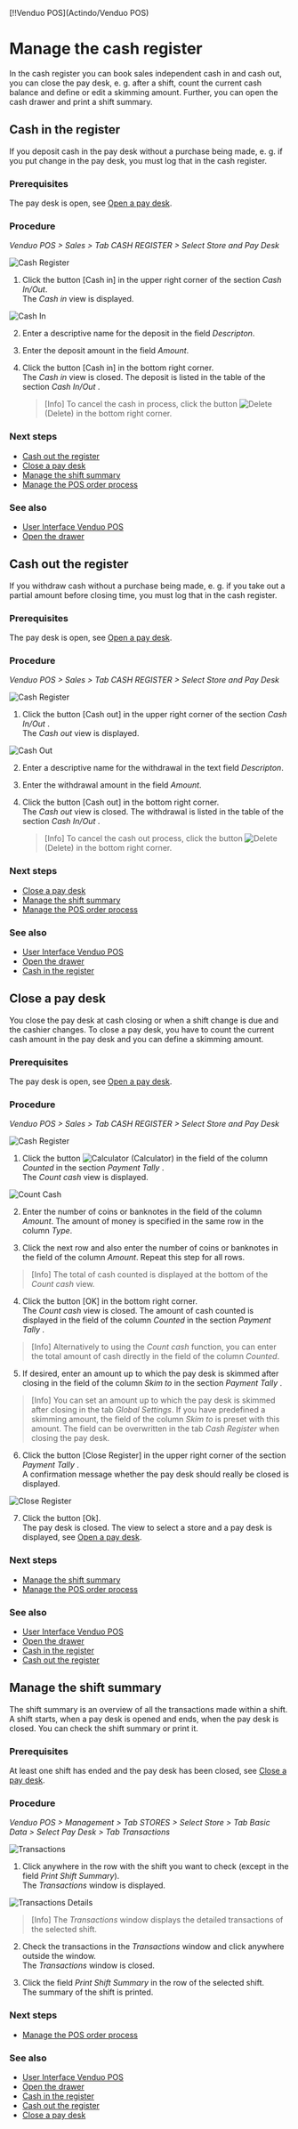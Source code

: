 [!!Venduo POS](Actindo/Venduo POS)

# Manage the cash register

In the cash register you can book sales independent cash in and cash out, you can close the pay desk, e. g. after a shift, count the current cash balance and define or edit a skimming amount. Further, you can open the cash drawer and print a shift summary.


## Cash in the register

If you deposit cash in the pay desk without a purchase being made, e. g. if you put change in the pay desk, you must log that in the cash register.

### Prerequisites

The pay desk is open, see [Open a pay desk](01_OpenPayDesk.md).

### Procedure

*Venduo POS > Sales > Tab CASH REGISTER > Select Store and Pay Desk*

![Cash Register](/Assets/Screenshots/VenduoPOS/Sales/CashRegister/CashRegister.png "[Cash Register]")

1. Click the button [Cash in] in the upper right corner of the section *Cash In/Out*.   
  The *Cash in* view is displayed.

  ![Cash In](/Assets/Screenshots/VenduoPOS/Sales/CashRegister/CashIn.png "[Cash In]")

2. Enter a descriptive name for the deposit in the field *Descripton*.

3. Enter the deposit amount in the field *Amount*.

4. Click the button [Cash in] in the bottom right corner.  
    The *Cash in* view is closed. The deposit is listed in the table of the section *Cash In/Out* .   

    > [Info] To cancel the cash in process, click the button ![Delete](/Assets/Icons/Trash03.png "[Delete]") (Delete) in the bottom right corner.

### Next steps

- [Cash out the register](#cash-out-the-register)
- [Close a pay desk](#close-a-pay-desk)
- [Manage the shift summary](#manage-the-shift-summary)
- [Manage the POS order process](06_ManageOrderProcess.md)

### See also

- [User Interface Venduo POS](VenduoPOS/UserInterface/00_UserInterface.md)
- [Open the drawer](04_CompletePurchase.md#open-the-drawer)



## Cash out the register

If you withdraw cash without a purchase being made, e. g. if you take out a partial amount before closing time, you must log that in the cash register.

### Prerequisites

The pay desk is open, see [Open a pay desk](01_OpenPayDesk.md).

### Procedure

*Venduo POS > Sales > Tab CASH REGISTER > Select Store and Pay Desk*

![Cash Register](/Assets/Screenshots/VenduoPOS/Sales/CashRegister/CashRegister.png "[Cash Register]")

1. Click the button [Cash out] in the upper right corner of the section *Cash In/Out* .   
  The *Cash out* view is displayed.

  ![Cash Out](/Assets/Screenshots/VenduoPOS/Sales/CashRegister/CashOut.png "[Cash Out]")

2. Enter a descriptive name for the withdrawal in the text field *Descripton*.

3. Enter the withdrawal amount in the field *Amount*.

4. Click the button [Cash out] in the bottom right corner.  
    The *Cash out* view is closed. The withdrawal is listed in the table of the section *Cash In/Out* .   

    > [Info] To cancel the cash out process, click the button ![Delete](/Assets/Icons/Trash04.png "[Delete]") (Delete) in the bottom right corner.

### Next steps

- [Close a pay desk](#close-a-pay-desk)
- [Manage the shift summary](#manage-the-shift-summary)
- [Manage the POS order process](06_ManageOrderProcess.md)

### See also

- [User Interface Venduo POS](VenduoPOS/UserInterface/00_UserInterface.md)
- [Open the drawer](04_CompletePurchase.md#open-the-drawer)
- [Cash in the register](#cash-in-the-register)



## Close a pay desk

You close the pay desk at cash closing or when a shift change is due and the cashier changes. To close a pay desk, you have to count the current cash amount in the pay desk and you can define a skimming amount.

### Prerequisites

The pay desk is open, see [Open a pay desk](01_OpenPayDesk.md).

### Procedure

*Venduo POS > Sales > Tab CASH REGISTER > Select Store and Pay Desk*

![Cash Register](/Assets/Screenshots/VenduoPOS/Sales/CashRegister/CashRegister.png "[Cash Register]")

1. Click the button ![Calculator](/Assets/Icons/Calculator01.png "[Calculator]") (Calculator) in the field of the column *Counted* in the section *Payment Tally* .   
  The *Count cash* view is displayed.

  ![Count Cash](/Assets/Screenshots/VenduoPOS/Sales/CashRegister/CountCash.png "[Count Cash]")

2. Enter the number of coins or banknotes in the field of the column *Amount*. The amount of money is specified in the same row in the column *Type*.

3. Click the next row and also enter the number of coins or banknotes in the field of the column *Amount*. Repeat this step for all rows.

  > [Info] The total of cash counted is displayed at the bottom of the *Count cash* view.

4. Click the button [OK] in the bottom right corner.  
    The *Count cash* view is closed. The amount of cash counted is displayed in the field of the column *Counted* in the section *Payment Tally* .

  > [Info] Alternatively to using the *Count cash* function, you can enter the total amount of cash directly in the field of the column *Counted*.

5. If desired, enter an amount up to which the pay desk is skimmed after closing in the field of the column *Skim to* in the section *Payment Tally* .

  > [Info] You can set an amount up to which the pay desk is skimmed after closing in the tab *Global Settings*. If you have predefined a skimming amount, the field of the column *Skim to* is preset with this amount. The field can be overwritten in the tab *Cash Register* when closing the pay desk.

6. Click the button [Close Register] in the upper right corner of the section *Payment Tally* .   
  A confirmation message whether the pay desk should really be closed is displayed.

  ![Close Register](/Assets/Screenshots/VenduoPOS/Sales/CashRegister/CloseRegister.png "[Close Register]")

7. Click the button [Ok].   
  The pay desk is closed. The view to select a store and a pay desk is displayed, see [Open a pay desk](01_OpenPayDesk.md).

### Next steps

- [Manage the shift summary](#manage-the-shift-summary)
- [Manage the POS order process](06_ManageOrderProcess.md)

### See also

- [User Interface Venduo POS](VenduoPOS/UserInterface/00_UserInterface.md)
- [Open the drawer](04_CompletePurchase.md#open-the-drawer)
- [Cash in the register](#cash-in-the-register)
- [Cash out the register](#cash-out-the-register)



## Manage the shift summary

The shift summary is an overview of all the transactions made within a shift. A shift starts, when a pay desk is opened and ends, when the pay desk is closed. You can check the shift summary or print it.

### Prerequisites

At least one shift has ended and the pay desk has been closed, see [Close a pay desk](#close-a-pay-desk).

### Procedure

*Venduo POS > Management > Tab STORES > Select Store > Tab Basic Data > Select Pay Desk > Tab Transactions*


![Transactions](/Assets/Screenshots/VenduoPOS/Management/Stores/PayDesk/Transactions/Transactions.png "[Transactions]")

1. Click anywhere in the row with the shift you want to check (except in the field *Print Shift Summary*).   
  The *Transactions* window is displayed.

  ![Transactions Details](/Assets/Screenshots/VenduoPOS/Management/Stores/PayDesk/Transactions/Details.png "[Transactions Details]")

 > [Info] The *Transactions* window displays the detailed transactions of the selected shift.

2. Check the transactions in the *Transactions* window and click anywhere outside the window.   
  The *Transactions* window is closed.

3. Click the field *Print Shift Summary* in the row of the selected shift.   
  The summary of the shift is printed.

  [comments]: <> (For me, a new tab in the browser is displayed with the shift summary. Is it like that by default or do I have to configure it somewhere in the printing settings?)

### Next steps

- [Manage the POS order process](06_ManageOrderProcess.md)

### See also

- [User Interface Venduo POS](VenduoPOS/UserInterface/00_UserInterface.md)
- [Open the drawer](04_CompletePurchase.md#open-the-drawer)
- [Cash in the register](#cash-in-the-register)
- [Cash out the register](#cash-out-the-register)
- [Close a pay desk](#close-a-pay-desk)
